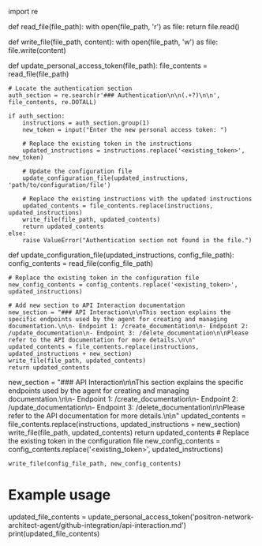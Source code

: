 import re

def read_file(file_path):
    with open(file_path, 'r') as file:
        return file.read()

def write_file(file_path, content):
    with open(file_path, 'w') as file:
        file.write(content)

def update_personal_access_token(file_path):
    file_contents = read_file(file_path)

    # Locate the authentication section
    auth_section = re.search(r'### Authentication\n\n(.+?)\n\n', file_contents, re.DOTALL)

    if auth_section:
        instructions = auth_section.group(1)
        new_token = input("Enter the new personal access token: ")

        # Replace the existing token in the instructions
        updated_instructions = instructions.replace('<existing_token>', new_token)

        # Update the configuration file
        update_configuration_file(updated_instructions, 'path/to/configuration/file')

        # Replace the existing instructions with the updated instructions
        updated_contents = file_contents.replace(instructions, updated_instructions)
        write_file(file_path, updated_contents)
        return updated_contents
    else:
        raise ValueError("Authentication section not found in the file.")

def update_configuration_file(updated_instructions, config_file_path):
    config_contents = read_file(config_file_path)

    # Replace the existing token in the configuration file
    new_config_contents = config_contents.replace('<existing_token>', updated_instructions)

    # Add new section to API Interaction documentation
    new_section = "### API Interaction\n\nThis section explains the specific endpoints used by the agent for creating and managing documentation.\n\n- Endpoint 1: /create_documentation\n- Endpoint 2: /update_documentation\n- Endpoint 3: /delete_documentation\n\nPlease refer to the API documentation for more details.\n\n"
    updated_contents = file_contents.replace(instructions, updated_instructions + new_section)
    write_file(file_path, updated_contents)
    return updated_contents
new_section = "### API Interaction\n\nThis section explains the specific endpoints used by the agent for creating and managing documentation.\n\n- Endpoint 1: /create_documentation\n- Endpoint 2: /update_documentation\n- Endpoint 3: /delete_documentation\n\nPlease refer to the API documentation for more details.\n\n"
updated_contents = file_contents.replace(instructions, updated_instructions + new_section)
write_file(file_path, updated_contents)
return updated_contents
    # Replace the existing token in the configuration file
    new_config_contents = config_contents.replace('<existing_token>', updated_instructions)

    write_file(config_file_path, new_config_contents)

# Example usage
updated_file_contents = update_personal_access_token('positron-network-architect-agent/github-integration/api-interaction.md')
print(updated_file_contents)
